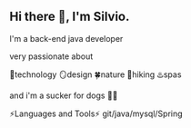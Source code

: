 ## Hi there 👋, I'm Silvio. 



I'm a back-end java developer



very passionate about 

👾technology
🪞design
🍀nature
🥾hiking
♨️spas


and i'm a sucker for dogs 🐶🐾




⚡Languages and Tools⚡ git/java/mysql/Spring


